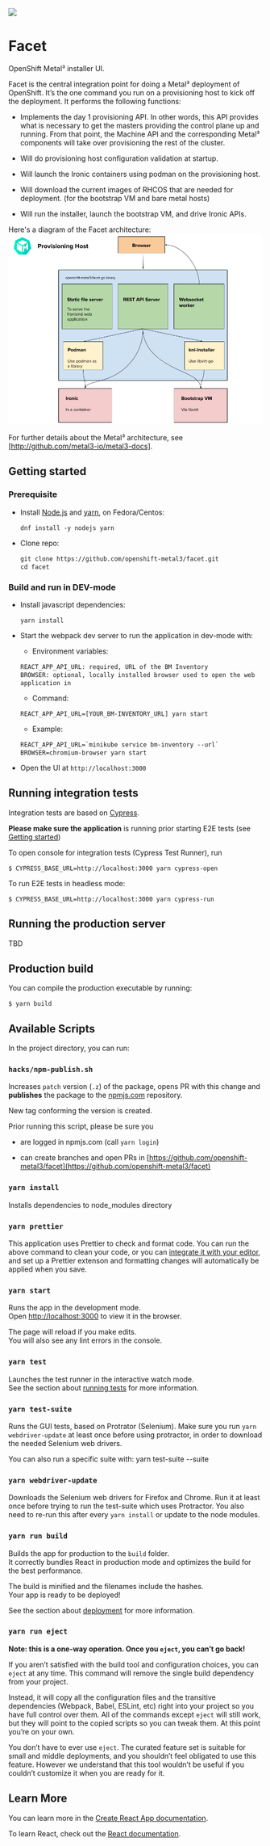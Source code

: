 ![](https://github.com/openshift-metal3/facet/workflows/Build%20and%20push/badge.svg)

# Facet

OpenShift Metal³ installer UI.

Facet is the central integration point for doing a Metal³ deployment of OpenShift. It’s the one
command you run on a provisioning host to kick off the deployment. It performs the following
functions:

- Implements the day 1 provisioning API. In other words, this API provides what is necessary to get
  the masters providing the control plane up and running. From that point, the Machine API and the
  corresponding Metal³ components will take over provisioning the rest of the cluster.

- Will do provisioning host configuration validation at startup.

- Will launch the Ironic containers using podman on the provisioning host.

- Will download the current images of RHCOS that are needed for deployment. (for the bootstrap VM
  and bare metal hosts)

- Will run the installer, launch the bootstrap VM, and drive Ironic APIs.

Here's a diagram of the Facet architecture: ![Facet Architecture](/images/Facet_Architecture.png)

For further details about the Metal³ architecture, see [http://github.com/metal3-io/metal3-docs].

## Getting started

### Prerequisite
- Install [Node.js](https://nodejs.org/en) and [yarn](https://yarnpkg.com/), on Fedora/Centos:
  ```
  dnf install -y nodejs yarn
  ```
- Clone repo:
   ```
  git clone https://github.com/openshift-metal3/facet.git
  cd facet
   ```

### Build and run in DEV-mode
- Install javascript dependencies:
  ```
  yarn install
  ```
- Start the webpack dev server to run the application in dev-mode with:

  - Environment variables:
  ```
  REACT_APP_API_URL: required, URL of the BM Inventory
  BROWSER: optional, locally installed browser used to open the web application in
  ```
  - Command:
  ```
  REACT_APP_API_URL=[YOUR_BM-INVENTORY_URL] yarn start
  ```
  - Example:
  ```
  REACT_APP_API_URL=`minikube service bm-inventory --url` BROWSER=chromium-browser yarn start
   ```

- Open the UI at `http://localhost:3000`


## Running integration tests

Integration tests are based on [Cypress](https://www.cypress.io/).

**Please make sure the application** is running prior starting E2E tests (see
[Getting started](#2-getting-started))

To open console for integration tests (Cypress Test Runner), run

```
$ CYPRESS_BASE_URL=http://localhost:3000 yarn cypress-open
```

To run E2E tests in headless mode:

```
$ CYPRESS_BASE_URL=http://localhost:3000 yarn cypress-run
```

## Running the production server

TBD

## Production build

You can compile the production executable by running:

```
$ yarn build
```

## Available Scripts

In the project directory, you can run:

### `hacks/npm-publish.sh`

Increases `patch` version (`.z`) of the package, opens PR with this change and **publishes** the
package to the [npmjs.com](https://www.npmjs.com/package/metal3-facet) repository.

New tag conforming the version is created.

Prior running this script, please be sure you

- are logged in npmjs.com (call `yarn login`)

- can create branches and open PRs in
  [https://github.com/openshift-metal3/facet](https://github.com/openshift-metal3/facet)

### `yarn install`

Installs dependencies to node_modules directory

### `yarn prettier`

This application uses Prettier to check and format code. You can run the above command to clean your
code, or you can [integrate it with your editor](https://prettier.io/docs/en/editors.html), and set
up a Prettier extenson and formatting changes will automatically be applied when you save.

### `yarn start`

Runs the app in the development mode.<br> Open [http://localhost:3000](http://localhost:3000) to
view it in the browser.

The page will reload if you make edits.<br> You will also see any lint errors in the console.

### `yarn test`

Launches the test runner in the interactive watch mode.<br> See the section about
[running tests](https://facebook.github.io/create-react-app/docs/running-tests) for more
information.

### `yarn test-suite`

Runs the GUI tests, based on Protrator (Selenium). Make sure you run `yarn webdriver-update` at
least once before using protractor, in order to download the needed Selenium web drivers.

You can also run a specific suite with: yarn test-suite --suite <suite-name>

### `yarn webdriver-update`

Downloads the Selenium web drivers for Firefox and Chrome. Run it at least once before trying to run
the test-suite which uses Protractor. You also need to re-run this after every `yarn install` or
update to the node modules.

### `yarn run build`

Builds the app for production to the `build` folder.<br> It correctly bundles React in production
mode and optimizes the build for the best performance.

The build is minified and the filenames include the hashes.<br> Your app is ready to be deployed!

See the section about [deployment](https://facebook.github.io/create-react-app/docs/deployment) for
more information.

### `yarn run eject`

**Note: this is a one-way operation. Once you `eject`, you can’t go back!**

If you aren’t satisfied with the build tool and configuration choices, you can `eject` at any time.
This command will remove the single build dependency from your project.

Instead, it will copy all the configuration files and the transitive dependencies (Webpack, Babel,
ESLint, etc) right into your project so you have full control over them. All of the commands except
`eject` will still work, but they will point to the copied scripts so you can tweak them. At this
point you’re on your own.

You don’t have to ever use `eject`. The curated feature set is suitable for small and middle
deployments, and you shouldn’t feel obligated to use this feature. However we understand that this
tool wouldn’t be useful if you couldn’t customize it when you are ready for it.

## Learn More

You can learn more in the
[Create React App documentation](https://facebook.github.io/create-react-app/docs/getting-started).

To learn React, check out the [React documentation](https://reactjs.org/).
